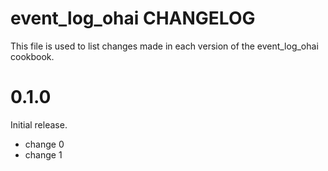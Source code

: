 # event_log_ohai CHANGELOG

This file is used to list changes made in each version of the event_log_ohai cookbook.

# 0.1.0

Initial release.

- change 0
- change 1

